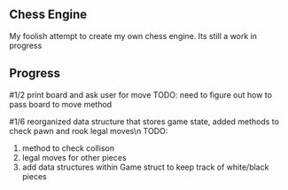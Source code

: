 ## Chess Engine

My foolish attempt to create my own chess engine. Its still a work in progress

## Progress 

#1/2
print board and ask user for move TODO: need to figure out how to pass board to move method

#1/6
reorganized data structure that stores game state, added methods to check pawn and rook legal moves\n
TODO:
1. method to check collison
2. legal moves for other pieces
3. add data structures within Game struct to keep track of white/black pieces
    
